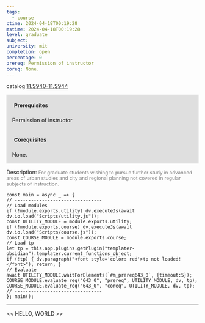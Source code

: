 ```yaml
---
tags:
  - course
ctime: 2024-04-18T00:19:28
mstime: 2024-04-18T00:19:28
level: graduate
subject: 
university: mit
completion: open
percentage: 0
prereq: Permission of instructor
coreq: None.
---
```


catalog [11.S940-11.S944](http://student.mit.edu/catalog/m11c.html#11.S944)

<span style="display: block; padding: 15px; background-color: rgb(100, 100, 100, 0.2);"><font id="m_prereq643_0" style="display: block; font-family: Arial, sans-serif; font-weight: bold; padding: 5px">Prerequisites</font><br><span id="prereq643_0">Permission of instructor</span></span>
<span style="display: block; padding: 15px; background-color: rgb(100, 100, 100, 0.2);"><font id="m_coreq643_0" style="display: block; font-family: Arial, sans-serif; font-weight: bold; padding: 5px">Corequisites</font><br><span id="coreq643_0">None.</span></span>

<font style="">Description:</font>
<font style="color: grey; font-size: 0.8rem;">For graduate students wishing to pursue further study in advanced areas of urban studies and city and regional planning not covered in regular subjects of instruction.</font>

```dataviewjs
const main = async _ => {
// --------------------------------
// Load modules
if (!module.exports.utility) dv.executeJs(await dv.io.load("Scripts/utility.js"));
const UTILITY_MODULE = module.exports.utility;
if (!module.exports.course) dv.executeJs(await dv.io.load("Scripts/course.js"));
const COURSE_MODULE = module.exports.course;
// Load tp
let tp = this.app.plugins.getPlugin("templater-obsidian").templater.current_functions_object;
if (!tp) { dv.paragraph("<font style='color: red'>tp not loaded!</font>"); return; }
// Evaluate
await UTILITY_MODULE.waitForElements(`#m_prereq643_0`, {timeout:5});
COURSE_MODULE.evaluate_req("643_0", "prereq", UTILITY_MODULE, dv, tp);
COURSE_MODULE.evaluate_req("643_0", "coreq", UTILITY_MODULE, dv, tp);
// --------------------------------
}; main();
```

---

<< HELLO, WORLD >>
